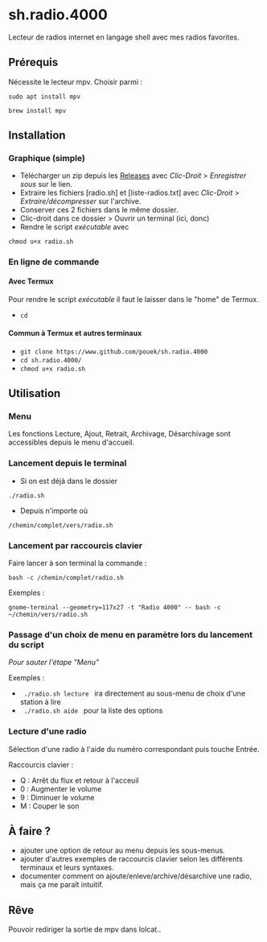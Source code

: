 # sh.radio.4000
Lecteur de radios internet en langage shell avec mes radios favorites.

## Prérequis

Nécessite le lecteur mpv. 
Choisir parmi :
```
sudo apt install mpv
```
```
brew install mpv
```

## Installation 
### Graphique (simple)
- Télécharger un zip depuis les [Releases](https://github.com/pouek/sh.radio.4000/releases) avec _Clic-Droit_ > _Enregistrer sous_ sur le lien.
- Extraire les fichiers [radio.sh] et [liste-radios.txt] avec _Clic-Droit_ > _Extraire/décompresser_ sur l'archive.
- Conserver ces 2 fichiers dans le même dossier.
- Clic-droit dans ce dossier > Ouvrir un terminal (ici, donc)
- Rendre le script _exécutable_ avec
```
chmod u+x radio.sh 
```
### En ligne de commande
#### Avec Termux
Pour rendre le script _exécutable_ il faut le laisser dans le "home" de Termux.
- ``` cd ```
#### Commun à Termux et autres terminaux
- ``` git clone https://www.github.com/pouek/sh.radio.4000 ```
- ``` cd sh.radio.4000/ ```
- ``` chmod u+x radio.sh ```

## Utilisation
### Menu
Les fonctions Lecture, Ajout, Retrait, Archivage, Désarchivage sont accessibles depuis le menu d'accueil.

### Lancement depuis le terminal
- Si on est déjà dans le dossier
```
./radio.sh
```
- Depuis n'importe où
```
/chemin/complet/vers/radio.sh
```
### Lancement par raccourcis clavier 

Faire lancer à son terminal la commande : 
```
bash -c /chemin/complet/radio.sh
```
Exemples :
```
gnome-terminal --geometry=117x27 -t "Radio 4000" -- bash -c ~/chemin/vers/radio.sh

```
### Passage d'un choix de menu en paramètre lors du lancement du script
_Pour sauter l'étape "Menu"_

Exemples : 
- ``` ./radio.sh lecture ``` ira directement au sous-menu de choix d'une station à lire
- ``` ./radio.sh aide ``` pour la liste des options

### Lecture d'une radio
Sélection d'une radio à l'aide du numéro correspondant puis touche Entrée.

Raccourcis clavier :
 - Q : Arrêt du flux et retour à l'acceuil
 - 0 : Augmenter le volume
 - 9 : Diminuer le volume
 - M : Couper le son

## À faire ?
- ajouter une option de retour au menu depuis les sous-menus.
- ajouter d'autres exemples de raccourcis clavier selon les différents terminaux et leurs syntaxes.
- documenter comment on ajoute/enleve/archive/désarchive une radio, mais ça me paraît intuitif.

## Rêve
Pouvoir rediriger la sortie de mpv dans lolcat..
